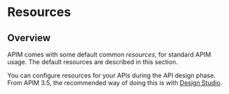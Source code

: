 # Resources

## Overview

APIM comes with some default common _resources_, for standard APIM usage. The default resources are described in this section.

You can configure resources for your APIs during the API design phase. From APIM 3.5, the recommended way of doing this is with [Design Studio](https://docs.gravitee.io/apim/3.x/apim\_publisherguide\_design\_studio\_overview.html).
